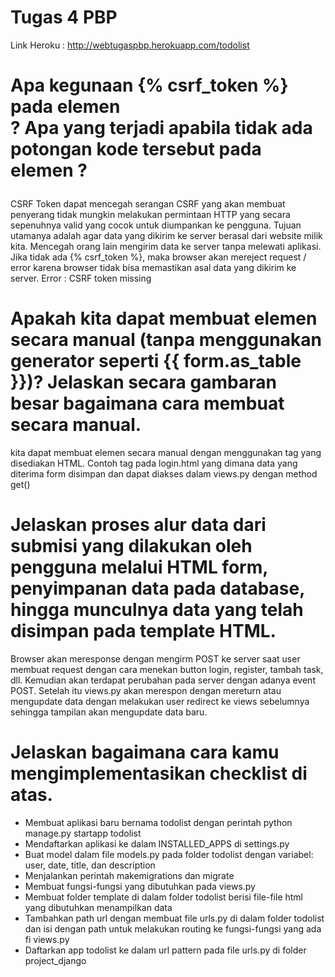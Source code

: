 # Tugas 4 PBP
Link Heroku : http://webtugaspbp.herokuapp.com/todolist
# Apa kegunaan {% csrf_token %} pada elemen <form>? Apa yang terjadi apabila tidak ada potongan kode tersebut pada elemen <form>?
CSRF Token dapat mencegah serangan CSRF yang akan membuat penyerang tidak mungkin melakukan permintaan HTTP yang secara sepenuhnya valid yang cocok untuk diumpankan ke pengguna. Tujuan utamanya adalah agar data yang dikirim ke server berasal dari website milik kita. Mencegah orang lain mengirim data ke server tanpa melewati aplikasi.
Jika tidak ada {% csrf_token %}, maka browser akan mereject request / error karena browser tidak bisa memastikan asal data yang dikirim ke server. Error : CSRF token missing
# Apakah kita dapat membuat elemen <form> secara manual (tanpa menggunakan generator seperti {{ form.as_table }})? Jelaskan secara gambaran besar bagaimana cara membuat <form> secara manual.
kita dapat membuat elemen <form> secara manual dengan menggunakan tag yang disediakan HTML. Contoh tag pada login.html yang dimana data yang diterima form disimpan dan dapat diakses dalam views.py dengan method get()
# Jelaskan proses alur data dari submisi yang dilakukan oleh pengguna melalui HTML form, penyimpanan data pada database, hingga munculnya data yang telah disimpan pada template HTML.
Browser akan meresponse dengan mengirm POST ke server saat user membuat request dengan cara menekan button login, register, tambah task, dll. Kemudian akan terdapat perubahan pada server dengan adanya event POST. Setelah itu views.py akan merespon dengan mereturn atau mengupdate data dengan melakukan user redirect ke views sebelumnya sehingga tampilan akan mengupdate data baru.
# Jelaskan bagaimana cara kamu mengimplementasikan checklist di atas.
- Membuat aplikasi baru bernama todolist dengan perintah python manage.py startapp todolist
- Mendaftarkan aplikasi ke dalam INSTALLED_APPS di settings.py
- Buat model dalam file models.py pada folder todolist dengan variabel: user, date, title, dan description
- Menjalankan perintah makemigrations dan migrate
- Membuat fungsi-fungsi yang dibutuhkan pada views.py
- Membuat folder template di dalam folder todolist berisi file-file html yang dibutuhkan menampilkan data
- Tambahkan path url dengan membuat file urls.py di dalam folder todolist dan isi dengan path untuk melakukan routing ke fungsi-fungsi yang ada fi views.py
- Daftarkan app todolist ke dalam url pattern pada file urls.py di folder project_django
